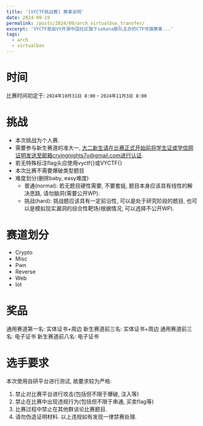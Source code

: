 ```yaml
---
title: '[VYCTF挑战赛] 赛事说明'
date: 2024-09-19
permalink: /posts/2024/09/arch_virtualbox_transfer/
excerpt: 'VYCTF是由VY开源中国社区旗下sakana联队主办的CTF夺旗赛事...'
tags:
  - arch
  - virtualbox
---
```


# 时间

比赛时间初定于:
`2024年10月31日 8:00` - `2024年11月3日 8:00`

# 挑战

- 本次挑战为个人赛.
- 需要参与新生赛道的准大一, 大二新生请在比赛正式开始前将学生证或学信网证明发送至邮箱cryingnights7v@gmail.com进行认证.
- 若无特殊标注flag头应使用vyctf{}或VYCTF{}
- 本次比赛不需要爆破类型题目
- 难度划分(删除baby, easy难度)
  - 普通(normal): 若无题目硬性需要, 不要套娃, 题目本身应该具有线性的解决思路, 请勿脑洞(需要公开WP).
  - 挑战(hard): 挑战题应该具有一定前沿性, 可以是处于研究阶段的题目, 也可以是模拟现实漏洞的综合性靶场(根据情况, 可以选择不公开WP).

# 赛道划分

- Crypto
- Misc
- Pwn
- Reverse
- Web
- Iot

# 奖品
通用赛道第一名: 实体证书+周边
新生赛道前三名: 实体证书+周边
通用赛道前三名: 电子证书
新生赛道前八名: 电子证书

# 选手要求

本次使用自研平台进行测试, 故要求较为严格:
1. 禁止对比赛平台进行攻击(包括但不限于爆破, 注入等)
2. 禁止在比赛中出现违规行为(包括但不限于串通, 买卖flag等)
3. 比赛过程中禁止在其他群谈论比赛题目.
4. 请勿伪造证明材料.
以上违规如有发现一律禁赛处理.